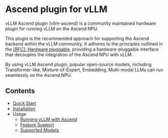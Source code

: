# Ascend plugin for vLLM
vLLM Ascend plugin (vllm-ascend) is a community maintained hardware plugin for running vLLM on the Ascend NPU.

This plugin is the recommended approach for supporting the Ascend backend within the vLLM community. It adheres to the principles outlined in the [[RFC]: Hardware pluggable](https://github.com/vllm-project/vllm/issues/11162), providing a hardware-pluggable interface that decouples the integration of the Ascend NPU with vLLM.

By using vLLM Ascend plugin, popular open-source models, including Transformer-like, Mixture-of-Expert, Embedding, Multi-modal LLMs can run seamlessly on the Ascend NPU.

## Contents

- [Quick Start](./quick_start.md)
- [Installation](./installation.md)
- Usage
  - [Running vLLM with Ascend](./usage/running_vllm_with_ascend.md)
  - [Feature Support](./usage/feature_support.md)
  - [Supported Models](./usage/supported_models.md)
